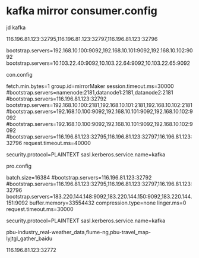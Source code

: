 # kafka mirror consumer.config


jd kafka

116.196.81.123:32795,116.196.81.123:32797,116.196.81.123:32796


bootstrap.servers=192.168.10.100:9092,192.168.10.101:9092,192.168.10.102:9092
bootstrap.servers=10.103.22.40:9092,10.103.22.64:9092,10.103.22.65:9092



con.config

fetch.min.bytes=1
group.id=mirrorMaker
session.timeout.ms=30000
#bootstrap.servers=namenode:2181,datanode1:2181,datanode2:2181
#bootstrap.servers=116.196.81.123:32792
bootstrap.servers=192.168.10.100:2181,192.168.10.101:2181,192.168.10.102:2181
#bootstrap.servers=192.168.10.100:9092,192.168.10.101:9092,192.168.10.102:9092
#bootstrap.servers=192.168.10.100:9092,192.168.10.101:9092,192.168.10.102:9092
#bootstrap.servers=116.196.81.123:32795,116.196.81.123:32797,116.196.81.123:32796
request.timeout.ms=40000

security.protocol=PLAINTEXT
sasl.kerberos.service.name=kafka


pro.config

batch.size=16384
#bootstrap.servers=116.196.81.123:32792
#bootstrap.servers=116.196.81.123:32795,116.196.81.123:32797,116.196.81.123:32796
bootstrap.servers=183.220.144.148:9092,183.220.144.150:9092,183.220.144.151:9092
buffer.memory=33554432
compression.type=none
linger.ms=0
request.timeout.ms=30000

security.protocol=PLAINTEXT
sasl.kerberos.service.name=kafka


pbu-industry_real-weather_data,flume-ng,pbu-travel_map-lyjtgl_gather_baidu


116.196.81.123:32772
